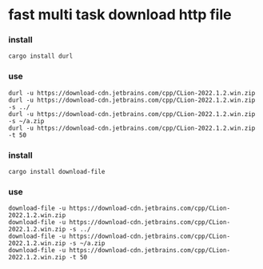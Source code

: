 # fast multi task download http file

### install
``` shell
cargo install durl
```

### use
```shell
durl -u https://download-cdn.jetbrains.com/cpp/CLion-2022.1.2.win.zip
durl -u https://download-cdn.jetbrains.com/cpp/CLion-2022.1.2.win.zip -s ../
durl -u https://download-cdn.jetbrains.com/cpp/CLion-2022.1.2.win.zip -s ~/a.zip
durl -u https://download-cdn.jetbrains.com/cpp/CLion-2022.1.2.win.zip -t 50
```


### install
``` shell
cargo install download-file
```

### use
```shell
download-file -u https://download-cdn.jetbrains.com/cpp/CLion-2022.1.2.win.zip
download-file -u https://download-cdn.jetbrains.com/cpp/CLion-2022.1.2.win.zip -s ../
download-file -u https://download-cdn.jetbrains.com/cpp/CLion-2022.1.2.win.zip -s ~/a.zip
download-file -u https://download-cdn.jetbrains.com/cpp/CLion-2022.1.2.win.zip -t 50

```

